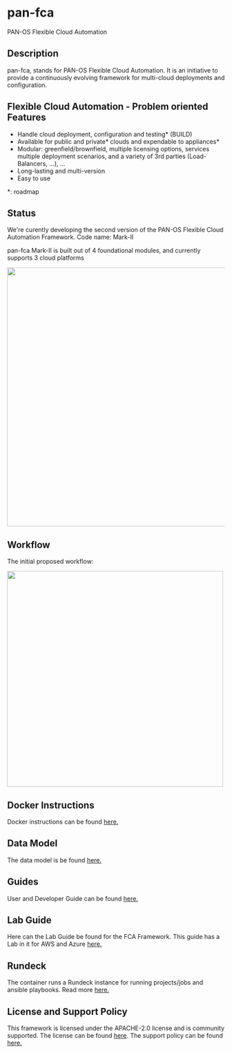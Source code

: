 
# pan-fca
PAN-OS Flexible Cloud Automation

## Description

pan-fca, stands for PAN-OS Flexible Cloud Automation. It is an initiative to provide a continuously evolving framework for multi-cloud deployments and configuration.

## Flexible Cloud Automation - Problem oriented Features

- Handle cloud deployment, configuration and testing* (BUILD)
- Available for public and private* clouds and expendable to appliances*
- Modular: greenfield/brownfield, multiple licensing options, services multiple deployment scenarios, and a variety of 3rd parties (Load-Balancers, …), …
- Long-lasting and multi-version
- Easy to use

*: roadmap


## Status
We're curently developing the second version of the PAN-OS Flexible Cloud Automation Framework.
Code name: Mark-II

pan-fca Mark-II is built out of 4 foundational modules, and currently supports 3 cloud platforms 

<p float="left">
  <img src="/images/MarkIIArchi.png" width="600" />
</p>

## Workflow
The initial proposed workflow:

<p float="left">
  <img src="/images/workflow.png" width="500" />
</p>

## Docker Instructions

Docker instructions can be found [here.](./docs/Docker_Instructions_Readme.md)


## Data Model

The data model is be found [here.](./docs/DATA_MODEL.md)


## Guides
User and Developer Guide can be found [here.](./docs/overview.md)

## Lab Guide

Here can the Lab Guide be found for the FCA Framework. This guide has a Lab in it for AWS and Azure [here.](./FCA_Lab/)

## Rundeck
The container runs a Rundeck instance for running projects/jobs and ansible playbooks.
Read more [here.](./docs/rundeck.md)

## License and Support Policy
This framework is licensed under the APACHE-2.0 license and is community supported. The license can be found [here](./LICENSE). The support policy can be found [here.](./SUPPORT_POLICY)
